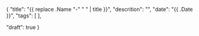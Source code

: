 {
  "title":      "{{ replace .Name "-" " " | title }}",
  "descrition": "",
  "date":       "{{ .Date }}",
  "tags":        [ ],

  "draft": true
}

